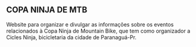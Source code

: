 ## COPA NINJA DE MTB

Website para organizar e divulgar as informações sobre os eventos relacionados à Copa Ninja de Mountain Bike, que tem como organizador a Cicles Ninja, bicicletaria da cidade de Paranaguá-Pr.